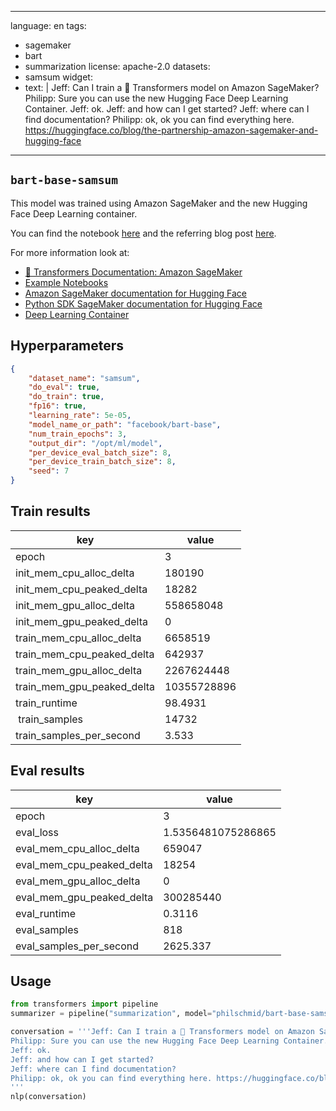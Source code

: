 
---
language: en
tags:
- sagemaker
- bart
- summarization
license: apache-2.0
datasets:
- samsum
widget:
- text: | 
    Jeff: Can I train a 🤗 Transformers model on Amazon SageMaker? 
    Philipp: Sure you can use the new Hugging Face Deep Learning Container. 
    Jeff: ok.
    Jeff: and how can I get started? 
    Jeff: where can I find documentation? 
    Philipp: ok, ok you can find everything here. https://huggingface.co/blog/the-partnership-amazon-sagemaker-and-hugging-face  
---

## `bart-base-samsum`
This model was trained using Amazon SageMaker and the new Hugging Face Deep Learning container.

You can find the notebook [here]() and the referring blog post [here]().

For more information look at:
- [🤗 Transformers Documentation: Amazon SageMaker](https://huggingface.co/transformers/sagemaker.html)
- [Example Notebooks](https://github.com/huggingface/notebooks/tree/master/sagemaker)
- [Amazon SageMaker documentation for Hugging Face](https://docs.aws.amazon.com/sagemaker/latest/dg/hugging-face.html)
- [Python SDK SageMaker documentation for Hugging Face](https://sagemaker.readthedocs.io/en/stable/frameworks/huggingface/index.html)
- [Deep Learning Container](https://github.com/aws/deep-learning-containers/blob/master/available_images.md#huggingface-training-containers)

## Hyperparameters
```json
{
    "dataset_name": "samsum",
    "do_eval": true,
    "do_train": true,
    "fp16": true,
    "learning_rate": 5e-05,
    "model_name_or_path": "facebook/bart-base",
    "num_train_epochs": 3,
    "output_dir": "/opt/ml/model",
    "per_device_eval_batch_size": 8,
    "per_device_train_batch_size": 8,
    "seed": 7
}
```

## Train results

| key | value |
| --- | ----- |
| epoch | 3 |
| init_mem_cpu_alloc_delta | 180190 |
| init_mem_cpu_peaked_delta | 18282 |
| init_mem_gpu_alloc_delta | 558658048 |
| init_mem_gpu_peaked_delta | 0 |
| train_mem_cpu_alloc_delta | 6658519 |
| train_mem_cpu_peaked_delta | 642937 |
| train_mem_gpu_alloc_delta | 2267624448 |
| train_mem_gpu_peaked_delta | 10355728896 |
| train_runtime | 98.4931 | 
| train_samples | 14732 |
| train_samples_per_second | 3.533 |

## Eval results

| key | value |
| --- | ----- |
| epoch | 3 |
| eval_loss | 1.5356481075286865 |
| eval_mem_cpu_alloc_delta | 659047 |
| eval_mem_cpu_peaked_delta | 18254 |
| eval_mem_gpu_alloc_delta | 0 |
| eval_mem_gpu_peaked_delta | 300285440 |
| eval_runtime | 0.3116 |
| eval_samples | 818 |
| eval_samples_per_second | 2625.337 |


## Usage
```python
from transformers import pipeline
summarizer = pipeline("summarization", model="philschmid/bart-base-samsum")

conversation = '''Jeff: Can I train a 🤗 Transformers model on Amazon SageMaker? 
Philipp: Sure you can use the new Hugging Face Deep Learning Container. 
Jeff: ok.
Jeff: and how can I get started? 
Jeff: where can I find documentation? 
Philipp: ok, ok you can find everything here. https://huggingface.co/blog/the-partnership-amazon-sagemaker-and-hugging-face                                           
'''
nlp(conversation)
```
